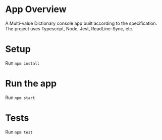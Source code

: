# App Overview

A Multi-value Dictionary console app built according to the specification. The project uses Typescript, Node, Jest, ReadLine-Sync, etc.

# Setup

Run `npm install`

# Run the app

Run `npm start`

# Tests

Run `npm test`


